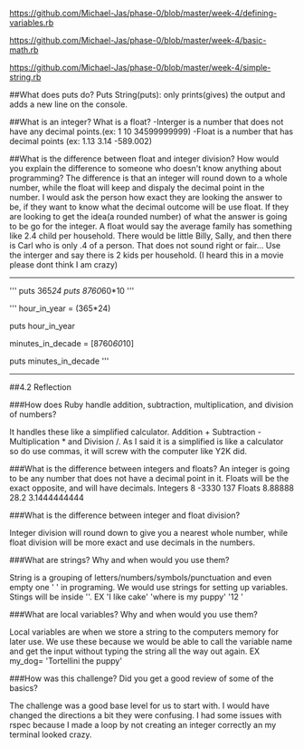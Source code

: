 
https://github.com/Michael-Jas/phase-0/blob/master/week-4/defining-variables.rb

https://github.com/Michael-Jas/phase-0/blob/master/week-4/basic-math.rb

https://github.com/Michael-Jas/phase-0/blob/master/week-4/simple-string.rb

##What does puts do?
Puts String(puts): only prints(gives) the output and adds a new line on the console.

##What is an integer? What is a float?
-Interger is a number that does not have any decimal points.(ex: 1   10   34599999999)
-Float is a number that has decimal points (ex: 1.13   3.14   -589.002)

##What is the difference between float and integer division? How would you explain the difference to someone who doesn't know anything about programming?
The difference is that an integer will round down to a whole number, while the float will keep and dispaly the decimal point in the number. I would ask the person how exact they are looking the answer to be, if they want to know what the decimal outcome will be use float. If they are looking to get the idea(a rounded number) of what the answer is going to be go for the integer.
A float would say the average family has something like 2.4 child per household. There would be little Billy, Sally, and then there is Carl who is only .4 of a person. That does not sound right or fair... Use the interger and say there is 2 kids per household. (I heard this in a movie please dont think I am crazy)

_____________________________________
'''
puts 365*24
puts 8760*60*10
'''

'''
hour_in_year = (365*24)

puts hour_in_year

minutes_in_decade = [8760*60*10]

puts minutes_in_decade
'''
____________________________________
##4.2 Reflection

###How does Ruby handle addition, subtraction, multiplication, and division of numbers?

It handles these  like a simplified calculator.  Addition +  Subtraction - Multiplication * and Division /. As I said it is a simplified is like a calculator so do use commas, it will screw with the computer like Y2K did.

###What is the difference between integers and floats?
An integer is going to be any number that does not have a decimal point in it. Floats will be the exact opposite, and will have decimals. Integers 8 -3330 137     Floats 8.88888 28.2 3.1444444444

###What is the difference between integer and float division?

Integer division will round down to give you a nearest whole number, while float division will be more exact and use decimals in the numbers.

###What are strings? Why and when would you use them?

String is a grouping of letters/numbers/symbols/punctuation and even empty one ' '  in programing. We would use strings for setting up variables. Stings will be inside ''. EX 'I like cake'  'where is my puppy' '12 '

###What are local variables? Why and when would you use them?

Local variables are when we store a string to the computers memory for later use. We use these because we would be able to call the variable name and get the input without typing the string all the way out again. EX my_dog= 'Tortellini the puppy'

###How was this challenge? Did you get a good review of some of the basics?

The challenge was a good base level for us to start with. I would have changed the directions a bit they were confusing.  I had some issues with rspec  because I made a loop by not creating an integer correctly an my terminal looked crazy.
